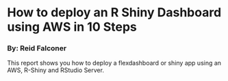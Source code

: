 # How to deploy an R Shiny Dashboard using AWS in 10 Steps
### By: Reid Falconer
This report shows you how to deploy a flexdashboard or shiny app using an AWS, R-Shiny and RStudio Server. 
